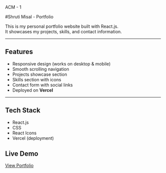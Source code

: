 ACM - 1

#Shruti Misal - Portfolio

This is my personal portfolio website built with React.js.  
It showcases my projects, skills, and contact information.

---

## Features
- Responsive design (works on desktop & mobile)
- Smooth scrolling navigation
- Projects showcase section
- Skills section with icons
- Contact form with social links
- Deployed on **Vercel**

---

## Tech Stack
- React.js
- CSS
- React Icons
- Vercel (deployment)




## Live Demo
[View Portfolio](https://shruti-portfolio.vercel.app)



 

